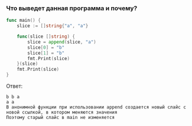 <h3>Что выведет данная программа и почему?</h3>

```go
func main() {
    slice := []string{"a", "a"}

    func(slice []string) {
        slice = append(slice, "a")
        slice[0] = "b"
        slice[1] = "b"
        fmt.Print(slice)
    }(slice)
    fmt.Print(slice)
}

```


Ответ:
```text
b b a 
a a 
В анонимной функции при использовании append создается новый слайс с новой ссылкой, в котором меняются значения
Поэтому старый слайс в main не изменяется
```